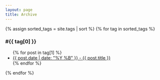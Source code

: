 ```yaml
---
layout: page
title: Archive
---
```


{% assign sorted_tags = site.tags | sort %}
{% for tag in sorted_tags %}
  <h3 id="{{ tag[0] }}">#{{ tag[0] }}</h3>
  <ul>
    {% for post in tag[1] %}
      <li><a href="{{ post.url | relative_url }}">{{ post.date | date: "%Y %B" }} - {{ post.title }}</a></li>
    {% endfor %}
  </ul>
{% endfor %}
